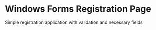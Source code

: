 # Windows Forms Registration Page

Simple registration application with validation and necessary fields
